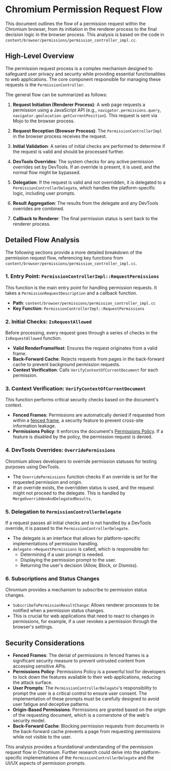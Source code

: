 # Chromium Permission Request Flow

This document outlines the flow of a permission request within the Chromium browser, from its initiation in the renderer process to the final decision logic in the browser process. This analysis is based on the code in `content/browser/permissions/permission_controller_impl.cc`.

## High-Level Overview

The permission request process is a complex mechanism designed to safeguard user privacy and security while providing essential functionalities to web applications. The core component responsible for managing these requests is the `PermissionController`.

The general flow can be summarized as follows:

1.  **Request Initiation (Renderer Process)**: A web page requests a permission using a JavaScript API (e.g., `navigator.permissions.query`, `navigator.geolocation.getCurrentPosition`). This request is sent via Mojo to the browser process.

2.  **Request Reception (Browser Process)**: The `PermissionControllerImpl` in the browser process receives the request.

3.  **Initial Validation**: A series of initial checks are performed to determine if the request is valid and should be processed further.

4.  **DevTools Overrides**: The system checks for any active permission overrides set by DevTools. If an override is present, it is used, and the normal flow might be bypassed.

5.  **Delegation**: If the request is valid and not overridden, it is delegated to a `PermissionControllerDelegate`, which handles the platform-specific logic, including user prompts.

6.  **Result Aggregation**: The results from the delegate and any DevTools overrides are combined.

7.  **Callback to Renderer**: The final permission status is sent back to the renderer process.

## Detailed Flow Analysis

The following sections provide a more detailed breakdown of the permission request flow, referencing key functions from `content/browser/permissions/permission_controller_impl.cc`.

### 1. Entry Point: `PermissionControllerImpl::RequestPermissions`

This function is the main entry point for handling permission requests. It takes a `PermissionRequestDescription` and a callback function.

-   **Path**: `content/browser/permissions/permission_controller_impl.cc`
-   **Key Function**: `PermissionControllerImpl::RequestPermissions`

### 2. Initial Checks: `IsRequestAllowed`

Before processing, every request goes through a series of checks in the `IsRequestAllowed` function.

-   **Valid RenderFrameHost**: Ensures the request originates from a valid frame.
-   **Back-Forward Cache**: Rejects requests from pages in the back-forward cache to prevent background permission requests.
-   **Context Verification**: Calls `VerifyContextOfCurrentDocument` for each permission.

### 3. Context Verification: `VerifyContextOfCurrentDocument`

This function performs critical security checks based on the document's context.

-   **Fenced Frames**: Permissions are automatically denied if requested from within a [fenced frame](https://developer.chrome.com/docs/privacy-sandbox/fenced-frame/), a security feature to prevent cross-site information leakage.
-   **Permissions Policy**: It enforces the document's [Permissions Policy](https://developer.mozilla.org/en-US/docs/Web/HTTP/Permissions_Policy). If a feature is disabled by the policy, the permission request is denied.

### 4. DevTools Overrides: `OverridePermissions`

Chromium allows developers to override permission statuses for testing purposes using DevTools.

-   The `OverridePermissions` function checks if an override is set for the requested permission and origin.
-   If an override exists, the overridden status is used, and the request might not proceed to the delegate. This is handled by `MergeOverriddenAndDelegatedResults`.

### 5. Delegation to `PermissionControllerDelegate`

If a request passes all initial checks and is not handled by a DevTools override, it is passed to the `PermissionControllerDelegate`.

-   The delegate is an interface that allows for platform-specific implementations of permission handling.
-   `delegate->RequestPermissions` is called, which is responsible for:
    -   Determining if a user prompt is needed.
    -   Displaying the permission prompt to the user.
    -   Returning the user's decision (Allow, Block, or Dismiss).

### 6. Subscriptions and Status Changes

Chromium provides a mechanism to subscribe to permission status changes.

-   `SubscribeToPermissionResultChange`: Allows renderer processes to be notified when a permission status changes.
-   This is crucial for web applications that need to react to changes in permissions, for example, if a user revokes a permission through the browser's settings.

## Security Considerations

-   **Fenced Frames**: The denial of permissions in fenced frames is a significant security measure to prevent untrusted content from accessing sensitive APIs.
-   **Permissions Policy**: Permissions Policy is a powerful tool for developers to lock down the features available to their web applications, reducing the attack surface.
-   **User Prompts**: The `PermissionControllerDelegate`'s responsibility to prompt the user is a critical control to ensure user consent. The implementation of these prompts must be carefully designed to avoid user fatigue and deceptive patterns.
-   **Origin-Based Permissions**: Permissions are granted based on the origin of the requesting document, which is a cornerstone of the web's security model.
-   **Back-Forward Cache**: Blocking permission requests from documents in the back-forward cache prevents a page from requesting permissions while not visible to the user.

This analysis provides a foundational understanding of the permission request flow in Chromium. Further research could delve into the platform-specific implementations of the `PermissionControllerDelegate` and the UI/UX aspects of permission prompts.